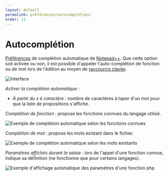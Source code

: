 ```yaml
---
layout: default
permalink: préférences/autocomplétion/
order: 11
---
```

# Autocomplétion

[Préférences](préférences.md) de complétion automatique de [Notepad++](notepad++.md). Que cette option soit activée ou non, il est possible d'appeler l'auto-complétion de fonction ou de mot lors de l'édition au moyen de [raccourcis clavier](raccourcis-clavier.md).

![Interface](/assets/img/preferences/11_completion.png)

*Activer la complétion automatique* :

- *À partir du x è caractère* : nombre de caractères à taper d'un mot pour que la liste de propositions s'affiche.

*Complétion de fonction* : propose les fonctions connues du langage utilisé.

![Exemple de complétion automatique selon les fonctions connues](/assets/img/notepadpp_autocompletion_fonction.png)

*Complétion de mot* : propose les mots existant dans le fichier.

![Exemple de complétion automatique selon les mots existants](/assets/img/notepadpp_autocompletion_mot.png)

*Paramètres affichés durant la saisie* : lors de l'appel d'une fonction connue, indique sa définition (ne fonctionne que pour certains langages).

![Exemple d'affichage automatique des paramètres d'une fonction php](/assets/img/notepadpp_autocompletion_parametres.png)
